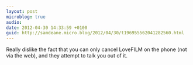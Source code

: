 ```yaml
---
layout: post
microblog: true
audio: 
date: 2012-04-30 14:33:59 +0100
guid: http://samdeane.micro.blog/2012/04/30/t196955562041282560.html
---
```

Really dislike the fact that you can only cancel LoveFILM on the phone (not via the web), and they attempt to talk you out of it.
